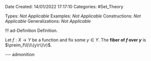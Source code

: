 <br />
<br />

Date Created: 14/01/2022 17:17:10
Categories: #Set_Theory

Types: _Not Applicable_
Examples: _Not Applicable_ 
Constructions: _Not Applicable_
Generalizations: _Not Applicable_

!!! ad-Definition Definition.

Let $f:X\to Y$ be a function and fix some $y\in Y$. The **fiber of $f$ over $y$** is $\preim_f\l(\l\{y\r\}\r)$.

--- admonition
